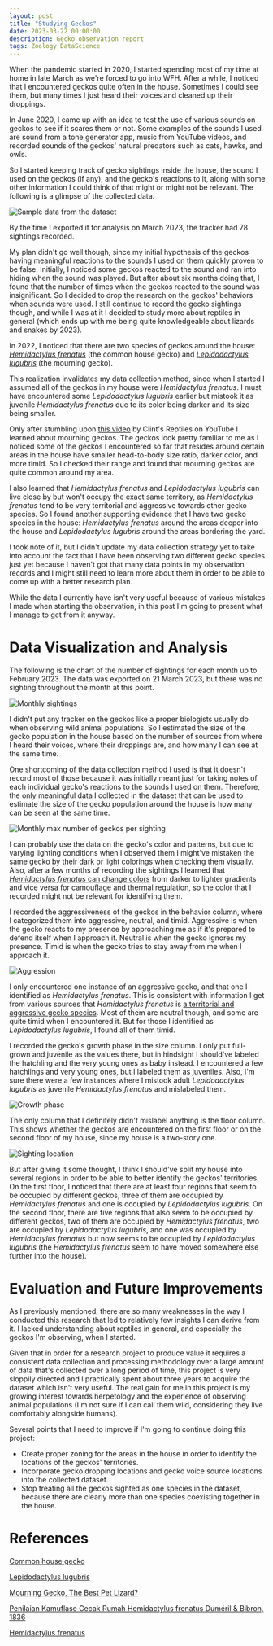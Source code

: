 ```yaml
---
layout: post
title: "Studying Geckos"
date: 2023-03-22 00:00:00
description: Gecko observation report
tags: Zoology DataScience
---
```


When the pandemic started in 2020, I started spending most of my time at home in late March as we're forced to go into WFH. After a while, I noticed that I encountered geckos quite often in the house. Sometimes I could see them, but many times I just heard their voices and cleaned up their droppings.

In June 2020, I came up with an idea to test the use of various sounds on geckos to see if it scares them or not. Some examples of the sounds I used are sound from a tone generator app, music from YouTube videos, and recorded sounds of the geckos' natural predators such as cats, hawks, and owls.

So I started keeping track of gecko sightings inside the house, the sound I used on the geckos (if any), and the gecko's reactions to it, along with some other information I could think of that might or might not be relevant. The following is a glimpse of the collected data.

![Sample data from the dataset](/images/posts/gecko-observation-dataset.png)

By the time I exported it for analysis on March 2023, the tracker had 78 sightings recorded.

My plan didn't go well though, since my initial hypothesis of the geckos having meaningful reactions to the sounds I used on them quickly proven to be false. Initially, I noticed some geckos reacted to the sound and ran into hiding when the sound was played. But after about six months doing that, I found that the number of times when the geckos reacted to the sound was insignificant. So I decided to drop the research on the geckos' behaviors when sounds were used. I still continue to record the gecko sightings though, and while I was at it I decided to study more about reptiles in general (which ends up with me being quite knowledgeable about lizards and snakes by 2023).

In 2022, I noticed that there are two species of geckos around the house: [_Hemidactylus frenatus_](https://en.wikipedia.org/wiki/Common_house_gecko) (the common house gecko) and [_Lepidodactylus lugubris_](https://en.wikipedia.org/wiki/Lepidodactylus_lugubris) (the mourning gecko).

This realization invalidates my data collection method, since when I started I assumed all of the geckos in my house were _Hemidactylus frenatus_. I must have encountered some _Lepidodactylus lugubris_ earlier but mistook it as juvenile _Hemidactylus frenatus_ due to its color being darker and its size being smaller.

Only after stumbling upon [this video](https://www.youtube.com/watch?v=L4CHEge5wlc) by Clint's Reptiles on YouTube I learned about mourning geckos. The geckos look pretty familiar to me as I noticed some of the geckos I encountered so far that resides around certain areas in the house have smaller head-to-body size ratio, darker color, and more timid. So I checked their range and found that mourning geckos are quite common around my area.

I also learned that _Hemidactylus frenatus_ and _Lepidodactylus lugubris_ can live close by but won't occupy the exact same territory, as _Hemidactylus frenatus_ tend to be very territorial and aggressive towards other gecko species. So I found another supporting evidence that I have two gecko species in the house: _Hemidactylus frenatus_ around the areas deeper into the house and _Lepidodactylus lugubris_ around the areas bordering the yard.

I took note of it, but I didn't update my data collection strategy yet to take into account the fact that I have been observing two different gecko species just yet because I haven't got that many data points in my observation records and I might still need to learn more about them in order to be able to come up with a better research plan.

While the data I currently have isn't very useful because of various mistakes I made when starting the observation, in this post I'm going to present what I manage to get from it anyway.

# Data Visualization and Analysis

The following is the chart of the number of sightings for each month up to February 2023. The data was exported on 21 March 2023, but there was no sighting throughout the month at this point.

![Monthly sightings](/images/posts/gecko-monthly-sighting-occurences.png)

I didn't put any tracker on the geckos like a proper biologists usually do when observing wild animal populations. So I estimated the size of the gecko population in the house based on the number of sources from where I heard their voices, where their droppings are, and how many I can see at the same time.

One shortcoming of the data collection method I used is that it doesn't record most of those because it was initially meant just for taking notes of each individual gecko's reactions to the sounds I used on them. Therefore, the only meaningful data I collected in the dataset that can be used to estimate the size of the gecko population around the house is how many can be seen at the same time.

![Monthly max number of geckos per sighting](/images/posts/gecko-monthly-max-number-per-sighting.png)

I can probably use the data on the gecko's color and patterns, but due to varying lighting conditions when I observed them I might've mistaken the same gecko by their dark or light colorings when checking them visually. Also, after a few months of recording the sightings I learned that [_Hemidactylus frenatus_ can change colors](https://ejournal.undip.ac.id/index.php/bioma/article/view/36617) from darker to lighter gradients and vice versa for camouflage and thermal regulation, so the color that I recorded might not be relevant for identifying them.

I recorded the aggressiveness of the geckos in the behavior column, where I categorized them into aggressive, neutral, and timid. Aggressive is when the gecko reacts to my presence by approaching me as if it's prepared to defend itself when I approach it. Neutral is when the gecko ignores my presence. Timid is when the gecko tries to stay away from me when I approach it.

![Aggression](/images/posts/gecko-aggression.png)

I only encountered one instance of an aggressive gecko, and that one I identified as _Hemidactylus frenatus_. This is consistent with information I get from various sources that _Hemidactylus frenatus_ is [a territorial and aggressive gecko species](https://animaldiversity.org/accounts/Hemidactylus_frenatus/). Most of them are neutral though, and some are quite timid when I encountered it. But for those I identified as _Lepidodactylus lugubris_, I found all of them timid.

I recorded the gecko's growth phase in the size column. I only put full-grown and juvenile as the values there, but in hindsight I should've labeled the hatchling and the very young ones as baby instead. I encountered a few hatchlings and very young ones, but I labeled them as juveniles. Also, I'm sure there were a few instances where I mistook adult _Lepidodactylus lugubris_ as juvenile _Hemidactylus frenatus_ and mislabeled them.

![Growth phase](/images/posts/gecko-growth.png)

The only column that I definitely didn't mislabel anything is the floor column. This shows whether the geckos are encountered on the first floor or on the second floor of my house, since my house is a two-story one.

![Sighting location](/images/posts/gecko-sighting-location.png)

But after giving it some thought, I think I should've split my house into several regions in order to be able to better identify the geckos' territories. On the first floor, I noticed that there are at least four regions that seem to be occupied by different geckos, three of them are occupied by _Hemidactylus frenatus_ and one is occupied by _Lepidodactylus lugubris_. On the second floor, there are five regions that also seem to be occupied by different geckos, two of them are occupied by _Hemidactylus frenatus_, two are occupied by _Lepidodactylus lugubris_, and one was occupied by _Hemidactylus frenatus_ but now seems to be occupied by _Lepidodactylus lugubris_ (the _Hemidactylus frenatus_ seem to have moved somewhere else further into the house).

# Evaluation and Future Improvements

As I previously mentioned, there are so many weaknesses in the way I conducted this research that led to relatively few insights I can derive from it. I lacked understanding about reptiles in general, and especially the geckos I'm observing, when I started.

Given that in order for a research project to produce value it requires a consistent data collection and processing methodology over a large amount of data that's collected over a long period of time, this project is very sloppily directed and I practically spent about three years to acquire the dataset which isn't very useful. The real gain for me in this project is my growing interest towards herpetology and the experience of observing animal populations (I'm not sure if I can call them wild, considering they live comfortably alongside humans).

Several points that I need to improve if I'm going to continue doing this project:

- Create proper zoning for the areas in the house in order to identify the locations of the geckos' territories.
- Incorporate gecko dropping locations and gecko voice source locations into the collected dataset.
- Stop treating all the geckos sighted as one species in the dataset, because there are clearly more than one species coexisting together in the house.

# References

[Common house gecko](https://en.wikipedia.org/wiki/Common_house_gecko)

[Lepidodactylus lugubris](https://en.wikipedia.org/wiki/Lepidodactylus_lugubris)

[Mourning Gecko, The Best Pet Lizard?](https://www.youtube.com/watch?v=L4CHEge5wlc)

[Penilaian Kamuflase Cecak Rumah Hemidactylus frenatus Duméril & Bibron, 1836](https://ejournal.undip.ac.id/index.php/bioma/article/view/36617)

[Hemidactylus frenatus](https://animaldiversity.org/accounts/Hemidactylus_frenatus/)
